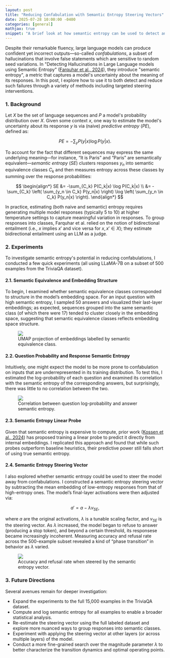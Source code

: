```yaml
---
layout: post
title: "Reducing Confabulation with Semantic Entropy Steering Vectors"
date: 2025-07-28 10:00:00 -0400
categories: [general]
mathjax: true
snippet: "A brief look at how semantic entropy can be used to detect and reduce confabulations in LLMs."
---
```


Despite their remarkable fluency, large language models can produce confident yet incorrect outputs—so-called *confabulations*, a subset of hallucinations that involve false statements which are sensitive to random seed variations.
In "Detecting Hallucinations in Large Language models using Semantic Entropy" ([Farquhar et al., 2024](https://www.nature.com/articles/s41586-024-07421-0)), they introduce "semantic entropy", a metric that captures a model's uncertainty about the meaning of its responses.
In this post, I explore how to use it to both detect and reduce such failures through a variety of methods including targeted steering interventions.

### 1. Background

Let $X$ be the set of language sequences and $P$ a model's probability distribution over $X$.
Given some context $x$, one way to estimate the model's uncertainty about its response $y$ is via (naive) *predictive entropy* ($PE$), defined as:

$$
PE = -\sum_y P(y|x) \log P(y|x).
$$

To account for the fact that different sequences may express the same underlying meaning—for instance, “It is Paris” and “Paris” are semantically equivalent—*semantic entropy* ($SE$) clusters responses $y_n$ into semantic equivalence classes $C_k$ and then measures entropy across these classes by summing over the response probabilities:

$$
\begin{align*}
SE &= -\sum_{C_k} P(C_k|x) \log P(C_k|x)
\\ &= -\sum_{C_k}  \left( \sum_{y_n \in C_k} P(y_n|x) \right) \log \left( \sum_{y_n \in C_k} P(y_n|x) \right).
\end{align*}
$$

In practice, estimating (both naive and semantic) entropy requires generating multiple model responses (typically 5 to 10) at higher temperature settings to capture meaningful variation in responses.
To group responses into classes, Farquhar et al. relied on the notion of bidirectional entailment (i.e., $x$ implies $x'$ and vice versa for $x, x' \in X$); they estimate bidirectional entailment using an LLM as a judge.

### 2. Experiments

To investigate semantic entropy's potential in reducing confabulations, I conducted a few quick experiments (all using LLaMA-7B on a subset of 500 examples from the TriviaQA dataset).

#### 2.1. Semantic Equivalence and Embedding Structure

To begin, I examined whether semantic equivalence classes corresponded to structure in the model’s embedding space.
For an input question with high semantic entropy, I sampled 50 answers and visualized their last-layer embeddings; as expected, sequences grouped into the same semantic class (of which there were 17) tended to cluster closely in the embedding space, suggesting that semantic equivalence classes reflects embedding space structure.

<figure class="figure-75">
    <img src="{{ '/assets/blog/2025-07-28-confabulations/semantic_embeddings.png' | relative_url }}">
    <figcaption>UMAP projection of embeddings labelled by semantic equivalence class.</figcaption>
</figure>

#### 2.2. Question Probability and Response Semantic Entropy

Intuitively, one might expect the model to be more prone to confabulation on inputs that are underrepresented in its training distribution.
To test this, I estimated the log-probability of each question and examined its correlation with the semantic entropy of the corresponding answers, but surprisingly, there was little to no correlation between the two.

<figure class="figure-75">
    <img src="{{ '/assets/blog/2025-07-28-confabulations/question_entropy_correlation.png' | relative_url }}">
    <figcaption>Correlation between question log-probability and answer semantic entropy.</figcaption>
</figure>

#### 2.3. Semantic Entropy Linear Probe

Given that semantic entropy is expensive to compute, prior work ([Kossen et al., 2024](https://arxiv.org/pdf/2406.15927)) has proposed training a linear probe to predict it directly from internal embeddings.
I replicated this approach and found that while such probes outperform baseline heuristics, their predictive power still falls short of using true semantic entropy.

#### 2.4. Semantic Entropy Steering Vector

I also explored whether semantic entropy could be used to steer the model away from confabulations.
I constructed a semantic entropy steering vector by subtracting the mean embedding of low-entropy responses from that of high-entropy ones.
The model’s final-layer activations were then adjusted via:

$$
a' = a - \lambda v_{SE},
$$

where $a$ are the original activations, $\lambda$ is a tunable scaling factor, and $v_{SE}$ is the steering vector.
As $\lambda$ increased, the model began to refuse to answer (producing a stop token), and beyond a certain threshold, its responsese became increasingly incoherent.
Measuring accuracy and refusal rate across the 500-example subset revealed a kind of “phase transition” in behavior as $\lambda$ varied.

<figure class="figure-100">
    <img src="{{ '/assets/blog/2025-07-28-confabulations/acc_refusal_with_steering.png' | relative_url }}">
    <figcaption>Accuracy and refusal rate when steered by the semantic entropy vector.</figcaption>
</figure>

### 3. Future Directions

Several avenues remain for deeper investigation:

- Expand the experiments to the full 15,000 examples in the TriviaQA dataset.
- Compute and log semantic entropy for all examples to enable a broader statistical analysis.
- Re-estimate the steering vector using the full labeled dataset and explore more nuanced ways to group responses into semantic classes.
- Experiment with applying the steering vector at other layers (or across multiple layers) of the model.
- Conduct a more fine-grained search over the magnitude parameter $\lambda$ to better characterize the transition dynamics and optimal operating points.